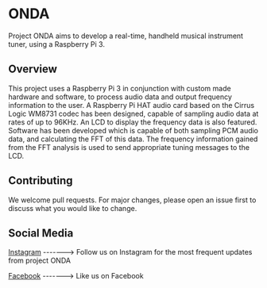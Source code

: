 # ONDA

Project ONDA aims to develop a real-time, handheld musical instrument tuner, using a Raspberry Pi 3.

## Overview

This project uses a Raspberry Pi 3 in conjunction with custom made hardware and software, to process audio data and output frequency information to the user. A Raspberry Pi HAT audio card based on the Cirrus Logic WM8731 codec has been designed, capable of sampling audio data at rates of up to 96KHz. An LCD to display the frequency data is also featured. Software has been developed which is capable of both sampling PCM audio data, and calculating the FFT of this data. The frequency information gained from the FFT analysis is used to send appropriate tuning messages to the LCD.

<!---
## Installation

```python
import foobar

foobar.pluralize('word') # returns 'words'
foobar.pluralize('goose') # returns 'geese'
foobar.singularize('phenomena') # returns 'phenomenon'
```
--->


## Contributing
We welcome pull requests. For major changes, please open an issue first to discuss what you would like to change.


## Social Media

[Instagram](https://www.instagram.com/ondasounds/ "Instagram") -------> Follow us on Instagram for the most frequent updates from project ONDA

[Facebook](https://www.instagram.com/ondasounds/ "Facebook") -------> Like us on Facebook
